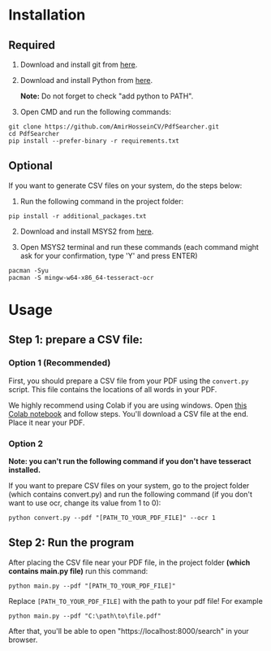 # Installation
## Required
1. Download and install git from [here](https://git-scm.com/download/).
2. Download and install Python from [here](https://www.python.org/downloads/).

    __Note:__ Do not forget to check "add python to PATH".
3. Open CMD and run the following commands:
```
git clone https://github.com/AmirHosseinCV/PdfSearcher.git
cd PdfSearcher
pip install --prefer-binary -r requirements.txt
```
## Optional
If you want to generate CSV files on your system, do the steps below:
1. Run the following command in the project folder:
```
pip install -r additional_packages.txt
```
2. Download and install MSYS2 from [here](https://www.msys2.org/).

3. Open MSYS2 terminal and run these commands (each command might ask for your confirmation, type 'Y' and press ENTER)
```
pacman -Syu
pacman -S mingw-w64-x86_64-tesseract-ocr
```
# Usage
## Step 1: prepare a CSV file:
### Option 1 (Recommended)
First, you should prepare a CSV file from your PDF using the `convert.py` script. This file contains the locations of all words in your PDF.

We highly recommend using Colab if you are using windows.
Open [this Colab notebook](https://colab.research.google.com/drive/1hB5vsSZyyyX32f8i6TXzQRFXmWhQkwJb?usp=sharing) and follow steps. You'll download a CSV file at the end. Place it near your PDF.

### Option 2
__Note: you can't run the following command if you don't have tesseract installed.__

If you want to prepare CSV files on your system, go to the project folder (which contains convert.py) and run the following command (if you don't want to use ocr, change its value from 1 to 0):
```
python convert.py --pdf "[PATH_TO_YOUR_PDF_FILE]" --ocr 1
```
## Step 2: Run the program
After placing the CSV file near your PDF file, in the project folder __(which contains main.py file)__ run this command:
```
python main.py --pdf "[PATH_TO_YOUR_PDF_FILE]"
```
Replace `[PATH_TO_YOUR_PDF_FILE]` with the path to your pdf file!
For example
```
python main.py --pdf "C:\path\to\file.pdf"
```

After that, you'll be able to open "https://localhost:8000/search" in your browser.
